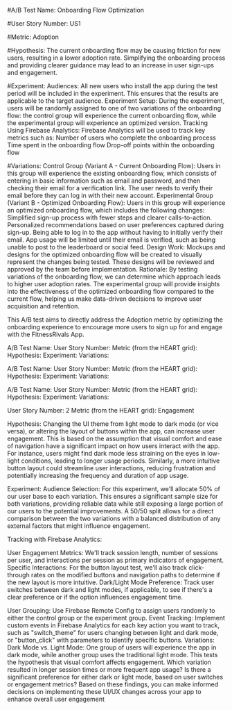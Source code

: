 #A/B Test Name: Onboarding Flow Optimization

#User Story Number: US1

#Metric: Adoption

#Hypothesis: 
The current onboarding flow may be causing friction for new users, resulting in a lower adoption rate. Simplifying the onboarding process and providing clearer guidance may lead to an increase in user sign-ups and engagement.

#Experiment:
Audiences: All new users who install the app during the test period will be included in the experiment. This ensures that the results are applicable to the target audience.
Experiment Setup: During the experiment, users will be randomly assigned to one of two variations of the onboarding flow: the control group will experience the current onboarding flow, while the experimental group will experience an optimized version.
Tracking Using Firebase Analytics: Firebase Analytics will be used to track key metrics such as:
Number of users who complete the onboarding process
Time spent in the onboarding flow
Drop-off points within the onboarding flow

#Variations:
Control Group (Variant A - Current Onboarding Flow): Users in this group will experience the existing onboarding flow, which consists of entering in basic information such as email and password, and then checking their email for a verification link. The user needs to verify their email before they can log in with their new account.
Experimental Group (Variant B - Optimized Onboarding Flow): Users in this group will experience an optimized onboarding flow, which includes the following changes:
Simplified sign-up process with fewer steps and clearer calls-to-action.
Personalized recommendations based on user preferences captured during sign-up.
Being able to log in to the app without having to initially verify their email. App usage will be limited until their email is verified, such as being unable to post to the leaderboard or social feed.
Design Work: Mockups and designs for the optimized onboarding flow will be created to visually represent the changes being tested. These designs will be reviewed and approved by the team before implementation.
Rationale: By testing variations of the onboarding flow, we can determine which approach leads to higher user adoption rates. The experimental group will provide insights into the effectiveness of the optimized onboarding flow compared to the current flow, helping us make data-driven decisions to improve user acquisition and retention.

This A/B test aims to directly address the Adoption metric by optimizing the onboarding experience to encourage more users to sign up for and engage with the FitnessRivals App.


A/B Test Name:
User Story Number:
Metric (from the HEART grid):
Hypothesis:
Experiment:
Variations:

A/B Test Name:
User Story Number:
Metric (from the HEART grid):
Hypothesis:
Experiment:
Variations:

A/B Test Name:
User Story Number:
Metric (from the HEART grid):
Hypothesis:
Experiment:
Variations:

User Story Number: 2
Metric (from the HEART grid): Engagement

Hypothesis: Changing the UI theme from light mode to dark mode (or vice versa), or altering the layout of buttons within the app, can increase user engagement. This is based on the assumption that visual comfort and ease of navigation have a significant impact on how users interact with the app. For instance, users might find dark mode less straining on the eyes in low-light conditions, leading to longer usage periods. Similarly, a more intuitive button layout could streamline user interactions, reducing frustration and potentially increasing the frequency and duration of app usage.

Experiment: Audience Selection: For this experiment, we'll allocate 50% of our user base to each variation. This ensures a significant sample size for both variations, providing reliable data while still exposing a large portion of our users to the potential improvements.
A 50/50 split allows for a direct comparison between the two variations with a balanced distribution of any external factors that might influence engagement.

Tracking with Firebase Analytics:

User Engagement Metrics: We'll track session length, number of sessions per user, and interactions per session as primary indicators of engagement.
Specific Interactions: For the button layout test, we'll also track click-through rates on the modified buttons and navigation paths to determine if the new layout is more intuitive.
Dark/Light Mode Preference: Track user switches between dark and light modes, if applicable, to see if there's a clear preference or if the option influences engagement time.


User Grouping: Use Firebase Remote Config to assign users randomly to either the control group or the experiment group.
Event Tracking: Implement custom events in Firebase Analytics for each key action you want to track, such as "switch_theme" for users changing between light and dark mode, or "button_click" with parameters to identify specific buttons.
Variations: Dark Mode vs. Light Mode: One group of users will experience the app in dark mode, while another group uses the traditional light mode. This tests the hypothesis that visual comfort affects engagement.
Which variation resulted in longer session times or more frequent app usage?
Is there a significant preference for either dark or light mode, based on user switches or engagement metrics?
Based on these findings, you can make informed decisions on implementing these UI/UX changes across your app to enhance overall user engagement

